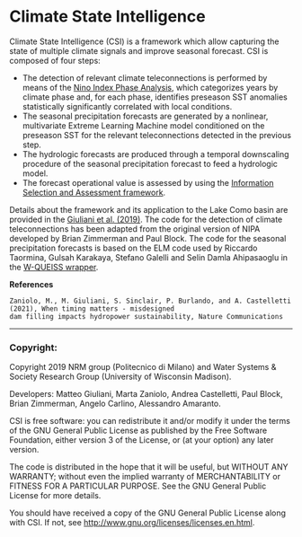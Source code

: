 # Climate State Intelligence
Climate State Intelligence (CSI) is a framework which allow capturing the state of multiple climate signals and improve seasonal forecast. CSI is composed of four steps:  
- The detection of relevant climate teleconnections is performed by means of the [Nino Index Phase Analysis](https://agupubs.onlinelibrary.wiley.com/doi/full/10.1002/2015WR017644), which categorizes years by climate phase and, for each phase, identifies preseason SST anomalies statistically significantly correlated with local conditions.
- The seasonal precipitation forecasts are generated by a nonlinear, multivariate Extreme Learning Machine model conditioned on the preseason SST for the relevant teleconnections detected in the previous step.
- The hydrologic forecasts are produced through a temporal downscaling procedure of the seasonal precipitation forecast to feed a hydrologic model.
- The forecast operational value is assessed by using the [Information Selection and Assessment framework](https://agupubs.onlinelibrary.wiley.com/doi/full/10.1002/2015WR017044).

Details about the framework and its application to the Lake Como basin are provided in the [Giuliani et al. (2019)](https://agupubs.onlinelibrary.wiley.com/doi/10.1029/2019WR025035). The code for the detection of climate teleconnections has been adapted from the original version of NIPA developed by Brian Zimmerman and Paul Block. The code for the seasonal precipitation forecasts is based on the ELM code used by Riccardo Taormina, Gulsah Karakaya, Stefano Galelli and Selin Damla Ahipasaoglu in the [W-QUEISS wrapper](https://github.com/stefano-galelli/Matlab-Multi-objective-Feature-Selection).

**References** 
```
Zaniolo, M., M. Giuliani, S. Sinclair, P. Burlando, and A. Castelletti (2021), When timing matters - misdesigned 
dam filling impacts hydropower sustainability, Nature Communications
```


----
### Copyright:

Copyright 2019 NRM group (Politecnico di Milano) and Water Systems & Society Research Group (University of Wisconsin Madison).

Developers: Matteo Giuliani, Marta Zaniolo, Andrea Castelletti, Paul Block, Brian Zimmerman, Angelo Carlino, Alessandro Amaranto.

CSI is free software: you can redistribute it and/or modify it under the terms of the GNU General Public License as published by the Free Software Foundation, either version 3 of the License, or (at your option) any later version.

The code is distributed in the hope that it will be useful, but WITHOUT ANY WARRANTY; without even the implied warranty of MERCHANTABILITY or FITNESS FOR A PARTICULAR PURPOSE.  See the GNU General Public License for more details.

You should have received a copy of the GNU General Public License along with CSI.  If not, see <http://www.gnu.org/licenses/licenses.en.html>.

